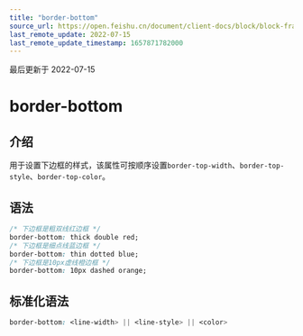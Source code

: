 ```yaml
---
title: "border-bottom"
source_url: https://open.feishu.cn/document/client-docs/block/block-frame/code-components-and-structure/view-layer/ttss/attributes/border/border-bottom
last_remote_update: 2022-07-15
last_remote_update_timestamp: 1657871782000
---
```

最后更新于 2022-07-15

# border-bottom

## 介绍

用于设置下边框的样式，该属性可按顺序设置`border-top-width`、`border-top-style`、`border-top-color`。

## 语法

```css
/* 下边框是粗双线红边框 */
border-bottom: thick double red;
/* 下边框是细点线蓝边框 */
border-bottom: thin dotted blue;
/* 下边框是10px虚线橙边框 */
border-bottom: 10px dashed orange;
```

## 标准化语法

```css
border-bottom: <line-width> || <line-style> || <color>
```
